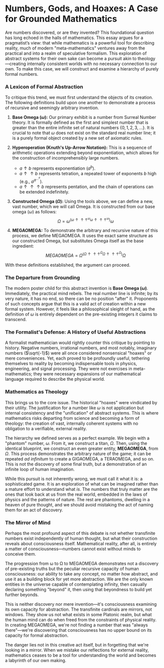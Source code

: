 # Numbers, Gods, and Hoaxes: A Case for Grounded Mathematics

Are numbers discovered, or are they invented? This foundational question has long echoed in the halls of mathematics. This essay argues for a pragmatist’s view: that while mathematics is a powerful tool for describing reality, much of modern "meta-mathematics" ventures away from the practical and into a realm of speculative formalism. This exploration of abstract systems for their own sake can become a pursuit akin to theology—creating internally consistent worlds with no necessary connection to our own. To make this case, we will construct and examine a hierarchy of purely formal numbers.

### **A Lexicon of Formal Abstraction**

To critique this trend, we must first understand the objects of its creation. The following definitions build upon one another to demonstrate a process of recursive and seemingly arbitrary invention.

1.  **Base Omega ($\omega$):** Our primary exhibit is a number from Surreal Number theory. It is formally defined as the first and simplest number that is greater than the entire infinite set of natural numbers $\{0, 1, 2, 3, ...\}$. It is crucial to note that $\omega$ does not exist on the standard real number line; it is a purely formal object created by a new set of axiomatic rules.

2.  **Hyperoperation (Knuth's Up-Arrow Notation):** This is a sequence of arithmetic operations extending beyond exponentiation, which allows for the construction of incomprehensibly large numbers.
    * $a \uparrow b$ represents exponentiation ($a^b$).
    * $a \uparrow\uparrow b$ represents tetration, a repeated tower of exponents $b$ high (e.g., $a^{a^{...^a}}$).
    * $a \uparrow\uparrow\uparrow b$ represents pentation, and the chain of operations can be extended indefinitely.

3.  **Constructed Omega ($\Omega$):** Using the tools above, we can define a new, vast number, which we will call Omega. It is constructed from our base omega ($\omega$) as follows:
    $$\Omega = \omega^{\left( \omega \uparrow\uparrow\uparrow ^\omega \omega\uparrow\uparrow\uparrow^\omega \right)}\omega$$

4.  **MEGAOMEGA:** To demonstrate the arbitrary and recursive nature of this process, we define MEGAOMEGA. It uses the exact same structure as our constructed Omega, but substitutes Omega itself as the base ingredient:
    $$MEGAOMEGA = \Omega^{\left( \Omega \uparrow\uparrow\uparrow ^\Omega \Omega\uparrow\uparrow\uparrow^\Omega \right)}\Omega$$

With these definitions established, the argument can proceed.

### **The Departure from Grounding**

The modern poster child for this abstract invention is **Base Omega ($\omega$)**. Immediately, the practical mind rebels. The real number line is infinite; by its very nature, it has no end, so there can be no position "after" it. Proponents of such concepts argue that this is a valid act of creation within a new formal system. However, it feels like a philosophical sleight of hand, as the definition of $\omega$ is entirely dependent on the pre-existing integers it claims to transcend.

### **The Formalist's Defense: A History of Useful Abstractions**

A formalist mathematician would rightly counter this critique by pointing to history. Negative numbers, irrational numbers, and most notably, imaginary numbers ($\sqrt{-1}$) were all once considered nonsensical "hoaxes" or mere conveniences. Yet, each proved to be profoundly useful, tethering themselves to reality by becoming indispensable tools in physics, engineering, and signal processing. They were not exercises in meta-mathematics; they were necessary expansions of our mathematical language required to describe the physical world.

### **Mathematics as Theology**

This brings us to the core issue. The historical "hoaxes" were vindicated by their utility. The justification for a number like $\omega$ is not application but internal consistency and the "unification" of abstract systems. This is where mathematics risks departing from science and becoming a form of theology: the creation of vast, internally coherent systems with no obligation to a verifiable, external reality.

The hierarchy we defined serves as a perfect example. We begin with a "phantom" number, $\omega$. From it, we construct a titan, $\Omega$. Then, using the identical blueprint, we construct an even greater entity, **MEGAOMEGA**, from $\Omega$. This process demonstrates the arbitrary nature of the game; it can be repeated *ad infinitum* to create a GIGAOMEGA, a TERAOMEGA, and so on. This is not the discovery of some final truth, but a demonstration of an infinite loop of human imagination.

While this pursuit is not inherently wrong, we must call it what it is: a sophisticated game. It is an exploration of what can be imagined rather than a mature effort to understand what *is*. The numbers that truly matter are the ones that look back at us from the real world, embedded in the laws of physics and the patterns of nature. The rest are phantoms, dwelling in a heaven of pure thought, and we should avoid mistaking the act of naming them for an act of discovery.

### **The Mirror of Mind**

Perhaps the most profound aspect of this debate is not whether transfinite numbers exist independently of human thought, but what their construction reveals about consciousness itself. Mathematical reality, after all, is entirely a matter of consciousness—numbers cannot exist without minds to conceive them.

The progression from ω to Ω to MEGAOMEGA demonstrates not a discovery of pre-existing truths but the peculiar recursive capacity of human consciousness: our ability to take any concept, no matter how abstract, and use it as a building block for yet more abstraction. We are the only known entities in the universe capable of contemplating infinity, then casually declaring something "beyond" it, then using that beyondness to build yet further beyonds.

This is neither discovery nor mere invention—it's consciousness examining its own capacity for abstraction. The transfinite cardinals are mirrors, not windows. They show us not what exists in some Platonic realm, but what the human mind can do when freed from the constraints of physical reality. In creating MEGAOMEGA, we're not finding a number that was "always there"—we're discovering that consciousness has no upper bound on its capacity for formal abstraction.

The danger lies not in this creative act itself, but in forgetting that we're looking in a mirror. When we mistake our reflections for external reality, mathematics ceases to be a tool for understanding the world and becomes a labyrinth of our own making.
